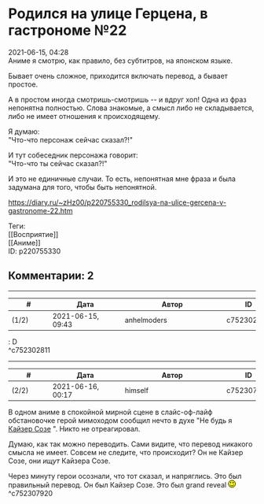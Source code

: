 Родился на улице Герцена, в гастрономе №22
==========================================

  
2021-06-15, 04:28  
 Аниме я смотрю, как правило, без субтитров, на японском языке.   
   
 Бывает очень сложное, приходится включать перевод, а бывает простое.   
   
 А в простом иногда смотришь-смотришь -- и вдруг хоп! Одна из фраз непонятна полностью. Слова знакомые, а смысл либо не складывается, либо не имеет отношения к происходящему.   
   
 Я думаю:   
 "Что-что персонаж сейчас сказал?!"   
   
 И тут собеседник персонажа говорит:   
 "Что-что ты сейчас сказал?!"   
   
 И это не единичные случаи. То есть, непонятная мне фраза и была задумана для того, чтобы быть непонятной.   
  
<https://diary.ru/~zHz00/p220755330_rodilsya-na-ulice-gercena-v-gastronome-22.htm>  
  
Теги:  
[[Восприятие]]  
[[Аниме]]  
ID: p220755330  


Комментарии: 2
--------------

  


---



|         #         |              Дата              |                     Автор                     |           ID           |
| --- | --- | --- | --- |
| (1/2) | 2021-06-15, 09:43 | anhelmoders | c752302811 |

  
 : D   
 ^c752302811

---



|         #         |              Дата              |                     Автор                     |           ID           |
| --- | --- | --- | --- |
| (2/2) | 2021-06-16, 00:17 | himself | c752307920 |

  
 В одном аниме в спокойной мирной сцене в слайс-оф-лайф обстановочке герой мимоходом сообщил нечто в духе "Не будь я  [Кайзер Созе](https://ru.wikipedia.org/wiki/%D0%9F%D0%BE%D0%B4%D0%BE%D0%B7%D1%80%D0%B8%D1%82%D0%B5%D0%BB%D1%8C%D0%BD%D1%8B%D0%B5_%D0%BB%D0%B8%D1%86%D0%B0)  ". Никто не отреагировал.   
   
 Думаю, как так можно переводить. Сами видите, что перевод никакого смысла не имеет. Совсем не следите, что происходит? Он не Кайзер Созе, они  *ищут*  Кайзера Созе.   
   
 Через минуту герои осознали, что тот сказал, и напряглись. Это был правильный перевод. Он был Кайзер Созе. Это был grand reveal ![:)](pics/3.gif)   
 ^c752307920